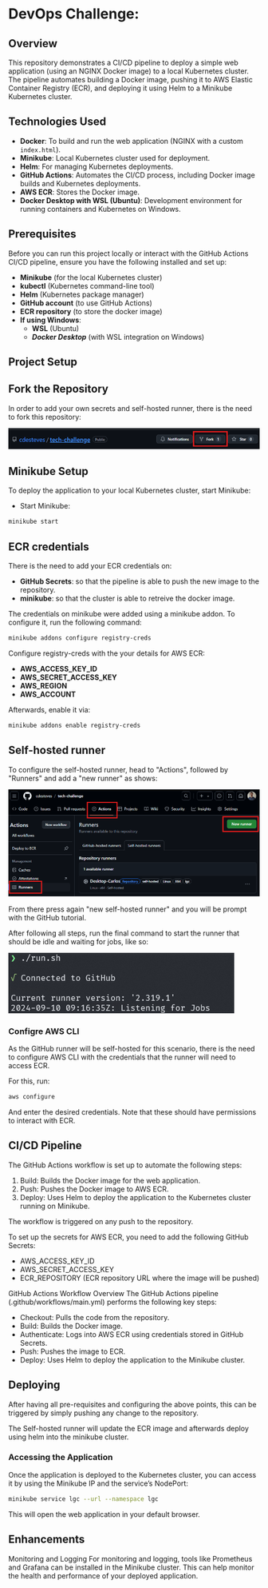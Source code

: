 # DevOps Challenge:

## Overview

This repository demonstrates a CI/CD pipeline to deploy a simple web application (using an NGINX Docker image) to a local Kubernetes cluster. The pipeline automates building a Docker image, pushing it to AWS Elastic Container Registry (ECR), and deploying it using Helm to a Minikube Kubernetes cluster.

## Technologies Used

- **Docker**: To build and run the web application (NGINX with a custom `index.html`).
- **Minikube**: Local Kubernetes cluster used for deployment.
- **Helm**: For managing Kubernetes deployments.
- **GitHub Actions**: Automates the CI/CD process, including Docker image builds and Kubernetes deployments.
- **AWS ECR**: Stores the Docker image.
- **Docker Desktop with WSL (Ubuntu)**: Development environment for running containers and Kubernetes on Windows.

## Prerequisites

Before you can run this project locally or interact with the GitHub Actions CI/CD pipeline, ensure you have the following installed and set up:

- **Minikube** (for the local Kubernetes cluster)
- **kubectl** (Kubernetes command-line tool)
- **Helm** (Kubernetes package manager)
- **GitHub account** (to use GitHub Actions)
- **ECR repository** (to store the docker image)
- **If using  Windows**:
  - **WSL** (Ubuntu) 
  - ***Docker Desktop*** (with WSL integration on Windows)

## Project Setup

## Fork the Repository

In order to add your own secrets and self-hosted runner, there is the need to fork this repository: 

![Fork](images/fork.png)

## Minikube Setup
To deploy the application to your local Kubernetes cluster, start Minikube:

- Start Minikube:
```bash
minikube start
```

## ECR credentials

There is the need to add your ECR credentials on:

  - **GitHub Secrets**: so that the pipeline is able to push the new image to the repository.
  - **minikube**: so that the cluster is able to retreive the docker image. 

The credentials on minikube were added using a minikube addon. 
To configure it, run the following command: 
 ```bash
minikube addons configure registry-creds
```
Configure registry-creds with the your details for AWS ECR: 

  - **AWS_ACCESS_KEY_ID**
  - **AWS_SECRET_ACCESS_KEY**
  - **AWS_REGION**
  - **AWS_ACCOUNT**

Afterwards, enable it via: 
```bash
minikube addons enable registry-creds
```
##  Self-hosted runner

To configure the self-hosted runner, head to "Actions", followed by "Runners" and  add a "new runner" as shows: 

![New Self-hosted runner](images/runner.png)

From there press again "new self-hosted runner" and you will be prompt with the GitHub tutorial. 

After following all steps, run the final command to start the runner that should be idle and waiting for jobs, like so: 

![Self-hosted runner](images/runner-idle.png)


### Configre AWS CLI

As the GitHub runner will be self-hosted for this scenario, there is the need to configure AWS CLI with the credentials that the runner will need to access ECR. 

For this, run: 

```bash
aws configure
```

And enter the desired credentials. Note that these should have permissions to interact with ECR. 


## CI/CD Pipeline
The GitHub Actions workflow is set up to automate the following steps:

1. Build: Builds the Docker image for the web application.
2. Push: Pushes the Docker image to AWS ECR.
3. Deploy: Uses Helm to deploy the application to the Kubernetes cluster running on Minikube.

The workflow is triggered on any push to the repository. 

To set up the secrets for AWS ECR, you need to add the following GitHub Secrets:

- AWS_ACCESS_KEY_ID
- AWS_SECRET_ACCESS_KEY
- ECR_REPOSITORY (ECR repository URL where the image will be pushed)


GitHub Actions Workflow Overview
The GitHub Actions pipeline (.github/workflows/main.yml) performs the following key steps:

- Checkout: Pulls the code from the repository.
- Build: Builds the Docker image.
- Authenticate: Logs into AWS ECR using credentials stored in GitHub Secrets.
- Push: Pushes the image to ECR.
- Deploy: Uses Helm to deploy the application to the Minikube cluster.


## Deploying

After having all pre-requisites and configuring the above points, this can be triggered by simply pushing any change to the repository. 

The Self-hosted runner will update the ECR image and afterwards deploy using helm into the minikube cluster. 

### Accessing the Application

Once the application is deployed to the Kubernetes cluster, you can access it by using the Minikube IP and the service’s NodePort:

```bash
minikube service lgc --url --namespace lgc
```
This will open the web application in your default browser.


## Enhancements

Monitoring and Logging
For monitoring and logging, tools like Prometheus and Grafana can be installed in the Minikube cluster. This can help monitor the health and performance of your deployed application.